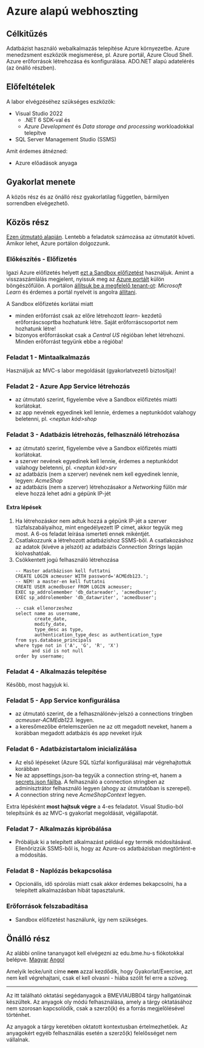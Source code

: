 # Azure alapú webhoszting

## Célkitűzés
Adatbázist használó webalkalmazás telepítése Azure környezetbe. Azure menedzsment eszközök megismerése, pl. Azure portál, Azure Cloud Shell. Azure erőforrások létrehozása és konfigurálása. ADO.NET alapú adatelérés (az önálló részben).


## Előfeltételek

A labor elvégzéséhez szükséges eszközök:

- Visual Studio 2022 
  - .NET 6 SDK-val és
  - _Azure Development_ és _Data storage and processing_ workloadokkal telepítve
- SQL Server Management Studio (SSMS)

Amit érdemes átnézned:

- Azure előadások anyaga

## Gyakorlat menete

A közös rész és az önálló rész gyakorlatilag független, bármilyen sorrendben elvégezhető.

## Közös rész

[Ezen útmutató alapján](https://docs.microsoft.com/en-us/azure/app-service/tutorial-dotnetcore-sqldb-app?tabs=azure-portal%2Cvisualstudio-deploy%2Cdeploy-instructions-azure-portal%2Cazure-portal-logs%2Cazure-portal-resources). Lentebb a feladatok számozása az útmutatót követi. Amikor lehet, Azure portálon dolgozzunk.

### Előkészítés - Előfizetés

Igazi Azure előfizetés helyett [ezt a Sandbox előfizetést](https://docs.microsoft.com/hu-hu/learn/modules/develop-app-that-queries-azure-sql/3-exercise-create-tables-bulk-import-query-data) használjuk. Amint a visszaszámlálás megjelent, nyissuk meg az [Azure portált](https://portal.azure.com) külön böngészőfülön. A portálon [állítsuk be a megfelelő tenant-ot](https://docs.microsoft.com/en-us/azure/azure-portal/set-preferences#switch-and-manage-directories): _Microsoft Learn_ és érdemes a portál nyelvét is angolra [állítani](https://docs.microsoft.com/en-us/azure/azure-portal/set-preferences#language--region).

A Sandbox előfizetés korlátai miatt 
- minden erőforrást csak az előre létrehozott _learn-_ kezdetű erőforráscsoprtba hozhatunk létre. Saját erőforráscsoportot nem hozhatunk létre!
- bizonyos erőforrásokat csak a _Central US_ régióban lehet létrehozni. Minden erőforrást tegyünk ebbe a régióba!

### Feladat 1 - Mintaalkalmazás

Használjuk az MVC-s labor megoldását (gyakorlatvezető biztosítja)!

### Feladat 2 - Azure App Service létrehozás

- az útmutató szerint, figyelembe véve a Sandbox előfizetés miatti korlátokat.
- az app nevének egyedinek kell lennie, érdemes a neptunkódot valahogy beletenni, pl. _<neptun kód>shop_

### Feladat 3 - Adatbázis létrehozás, felhasználó létrehozása

- az útmutató szerint, figyelembe véve a Sandbox előfizetés miatti korlátokat.
- a szerver nevének egyedinek kell lennie, érdemes a neptunkódot valahogy beletenni, pl. _<neptun kód>srv_
- az adatbázis (nem a szerver) nevének nem kell egyedinek lennie, legyen: _AcmeShop_
- az adatbázis (nem a szerver) létrehozásakor a _Networking_ fülön már eleve hozzá lehet adni a gépünk IP-jét

#### Extra lépések

1. Ha létrehozáskor nem adtuk hozzá a gépünk IP-jét a szerver tűzfalszabályaihoz, mint engedélyezett IP címet, akkor tegyük meg most. A 6-os feladat leírása ismerteti ennek mikéntjét.
1. Csatlakozzunk a létrehozott adatbázishoz SSMS-ből. A csatlakozáshoz az adatok (kivéve a jelszót) az adatbázis _Connection Strings_ lapján kiolvashatóak.
1. Csökkentett jogú felhasználó létrehozása
	```tsql
	-- Master adatbázison kell futtatni
	CREATE LOGIN acmeuser WITH password='ACMEdb123.';
	-- NEM! a master-en kell futtatni
	CREATE USER acmedbuser FROM LOGIN acmeuser;
	EXEC sp_addrolemember 'db_datareader', 'acmedbuser';
	EXEC sp_addrolemember 'db_datawriter', 'acmedbuser';
	
	-- csak ellenorzeshez
	select name as username,
	       create_date,
	       modify_date,
	       type_desc as type,
	       authentication_type_desc as authentication_type
	from sys.database_principals
	where type not in ('A', 'G', 'R', 'X')
	      and sid is not null
	order by username;
	```

### Feladat 4 - Alkalmazás telepítése

Később, most hagyjuk ki.

### Feladat 5 - App Service konfigurálása

- az útmutató szerint, de a felhasználónév-jelszó a connections tringben _acmeuser-ACMEdb123._ legyen.
- a keresőmezőbe értelemszerűen ne az ott megadott neveket, hanem a korábban megadott adatbázis és app neveket írjuk

### Feladat 6 - Adatbázistartalom inicializálása

- Az első lépéseket (Azure SQL tűzfal konfigurálása) már végrehajtottuk korábban
- Ne az appsettings.json-ba tegyük a connection string-et, hanem a [secrets.json fájlba](https://docs.microsoft.com/en-us/aspnet/core/security/app-secrets?view=aspnetcore-6.0&tabs=linux#enable-secret-storage). A felhasználó a connection stringben az adminisztrátor felhasználó legyen (ahogy az útmutatóban is szerepel).
- A connection string neve _AcmeShopContext_ legyen. 

Extra lépésként **most hajtsuk végre** a 4-es feladatot. Visual Studio-ból telepítsünk és az MVC-s gyakorlat megoldását, végállapotát.

### Feladat 7 - Alkalmazás kipróbálása

- Próbáljuk ki a telepített alkalmazást például egy termék módosításával. Ellenőrizzük SSMS-ből is, hogy az Azure-os adatbázisban megtörtént-e a módosítás.

### Feladat 8 - Naplózás bekapcsolása

- Opcionális, idő spórolás miatt csak akkor érdemes bekapcsolni, ha a telepített alkalmazásban hibát tapasztalunk.

### Erőforrások felszabadítása

- Sandbox előfizetést használunk, így nem szükséges.


## Önálló rész
Az alábbi online tananyagot kell elvégezni az edu.bme.hu-s fiókotokkal belépve.
[Magyar](https://docs.microsoft.com/hu-hu/learn/modules/develop-app-that-queries-azure-sql/) [Angol](https://docs.microsoft.com/en-us/learn/modules/develop-app-that-queries-azure-sql/)

Amelyik lecke/unit címe **nem** azzal kezdődik, hogy Gyakorlat/Exercise, azt nem kell végrehajtani, csak el kell olvasni - hiába szólít fel erre a szöveg.

---

Az itt található oktatási segédanyagok a BMEVIAUBB04 tárgy hallgatóinak készültek. Az anyagok oly módú felhasználása, amely a tárgy oktatásához nem szorosan kapcsolódik, csak a szerző(k) és a forrás megjelölésével történhet.

Az anyagok a tárgy keretében oktatott kontextusban értelmezhetőek. Az anyagokért egyéb felhasználás esetén a szerző(k) felelősséget nem vállalnak.
